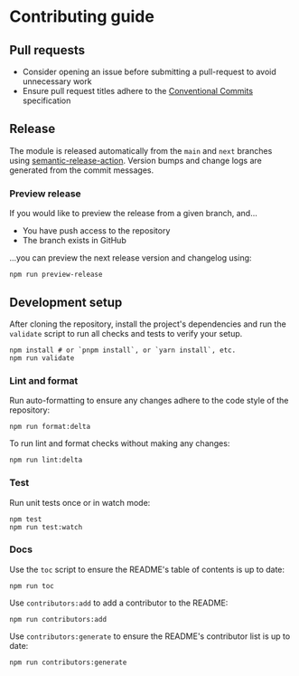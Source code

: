 # Contributing guide

## Pull requests

- Consider opening an issue before submitting a pull-request to avoid unnecessary work
- Ensure pull request titles adhere to the [Conventional Commits][] specification

[conventional commits]: https://www.conventionalcommits.org/

## Release

The module is released automatically from the `main` and `next` branches using [semantic-release-action][]. Version bumps and change logs are generated from the commit messages.

[semantic-release-action]: https://github.com/cycjimmy/semantic-release-action

### Preview release

If you would like to preview the release from a given branch, and...

- You have push access to the repository
- The branch exists in GitHub

...you can preview the next release version and changelog using:

```shell
npm run preview-release
```

## Development setup

After cloning the repository, install the project's dependencies and run the `validate` script to run all checks and tests to verify your setup.

```shell
npm install # or `pnpm install`, or `yarn install`, etc.
npm run validate
```

### Lint and format

Run auto-formatting to ensure any changes adhere to the code style of the repository:

```shell
npm run format:delta
```

To run lint and format checks without making any changes:

```shell
npm run lint:delta
```

### Test

Run unit tests once or in watch mode:

```shell
npm test
npm run test:watch
```

### Docs

Use the `toc` script to ensure the README's table of contents is up to date:

```shell
npm run toc
```

Use `contributors:add` to add a contributor to the README:

```shell
npm run contributors:add
```

Use `contributors:generate` to ensure the README's contributor list is up to date:

```shell
npm run contributors:generate
```
